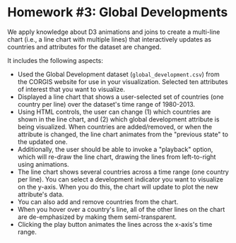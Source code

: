 # Homework #3: Global Developments

We apply knowledge about D3 animations and joins to create a multi-line chart (i.e., a line chart with multiple lines) that interactively updates as countries and attributes for the dataset are changed. 

It includes the following aspects:

- Used the Global Development dataset (`global_development.csv`) from the CORGIS website for use in your visualization. Selected ten attributes of interest that you want to visualize.
- Displayed a line chart that shows a user-selected set of countries (one country per line) over the dataset's time range of 1980-2013.
- Using HTML controls, the user can change (1) which countries are shown in the line chart, and (2) which global development attribute is being visualized. When countries are added/removed, or when the attribute is changed, the line chart animates from the "previous state" to the updated one.
- Additionally, the user should be able to invoke a "playback" option, which will re-draw the line chart, drawing the lines from left-to-right using animations.
- The line chart shows several countries across a time range (one country per line). You can select a development indicator you want to visualize on the y-axis. When you do this, the chart will update to plot the new attribute's data. 
- You can also add and remove countries from the chart. 
- When you hover over a country's line, all of the other lines on the chart are de-emphasized by making them semi-transparent. 
- Clicking the play button animates the lines across the x-axis's time range. 

